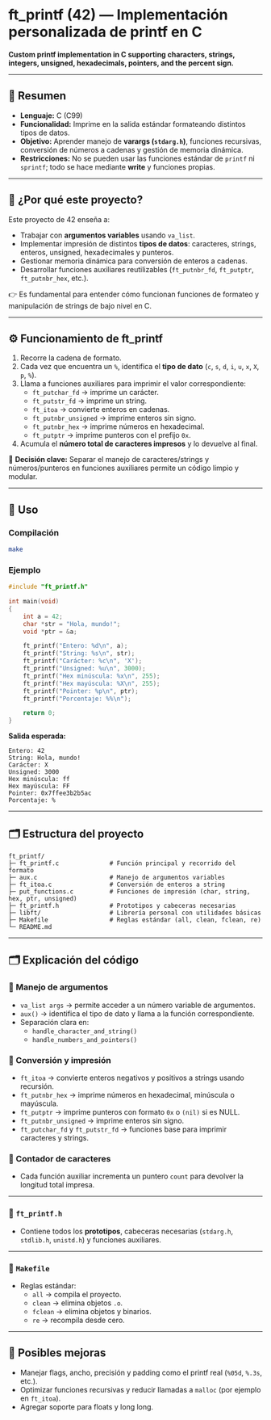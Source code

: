 # ft_printf (42) — Implementación personalizada de printf en C
**Custom printf implementation in C supporting characters, strings, integers, unsigned, hexadecimals, pointers, and the percent sign.**

---

## 📌 Resumen
* **Lenguaje:** C (C99)
* **Funcionalidad:** Imprime en la salida estándar formateando distintos tipos de datos.
* **Objetivo:** Aprender manejo de **varargs (`stdarg.h`)**, funciones recursivas, conversión de números a cadenas y gestión de memoria dinámica.
* **Restricciones:** No se pueden usar las funciones estándar de `printf` ni `sprintf`; todo se hace mediante **write** y funciones propias.

---

## 🧠 ¿Por qué este proyecto?
Este proyecto de 42 enseña a:
* Trabajar con **argumentos variables** usando `va_list`.
* Implementar impresión de distintos **tipos de datos**: caracteres, strings, enteros, unsigned, hexadecimales y punteros.
* Gestionar memoria dinámica para conversión de enteros a cadenas.
* Desarrollar funciones auxiliares reutilizables (`ft_putnbr_fd`, `ft_putptr`, `ft_putnbr_hex`, etc.).

👉 Es fundamental para entender cómo funcionan funciones de formateo y manipulación de strings de bajo nivel en C.

---

## ⚙️ Funcionamiento de ft_printf

1. Recorre la cadena de formato.
2. Cada vez que encuentra un `%`, identifica el **tipo de dato** (`c`, `s`, `d`, `i`, `u`, `x`, `X`, `p`, `%`).
3. Llama a funciones auxiliares para imprimir el valor correspondiente:
   * `ft_putchar_fd` → imprime un carácter.
   * `ft_putstr_fd` → imprime un string.
   * `ft_itoa` → convierte enteros en cadenas.
   * `ft_putnbr_unsigned` → imprime enteros sin signo.
   * `ft_putnbr_hex` → imprime números en hexadecimal.
   * `ft_putptr` → imprime punteros con el prefijo `0x`.
4. Acumula el **número total de caracteres impresos** y lo devuelve al final.

📌 **Decisión clave:** Separar el manejo de caracteres/strings y números/punteros en funciones auxiliares permite un código limpio y modular.

---

## 🚀 Uso

### Compilación
```bash
make
```

### Ejemplo
```c
#include "ft_printf.h"

int main(void)
{
    int a = 42;
    char *str = "Hola, mundo!";
    void *ptr = &a;

    ft_printf("Entero: %d\n", a);
    ft_printf("String: %s\n", str);
    ft_printf("Carácter: %c\n", 'X');
    ft_printf("Unsigned: %u\n", 3000);
    ft_printf("Hex minúscula: %x\n", 255);
    ft_printf("Hex mayúscula: %X\n", 255);
    ft_printf("Pointer: %p\n", ptr);
    ft_printf("Porcentaje: %%\n");

    return 0;
}
```

**Salida esperada:**
```
Entero: 42
String: Hola, mundo!
Carácter: X
Unsigned: 3000
Hex minúscula: ff
Hex mayúscula: FF
Pointer: 0x7ffee3b2b5ac
Porcentaje: %
```

---

## 🗂️ Estructura del proyecto
```text
ft_printf/
├─ ft_printf.c              # Función principal y recorrido del formato
├─ aux.c                    # Manejo de argumentos variables
├─ ft_itoa.c                # Conversión de enteros a string
├─ put_functions.c          # Funciones de impresión (char, string, hex, ptr, unsigned)
├─ ft_printf.h              # Prototipos y cabeceras necesarias
├─ libft/                   # Librería personal con utilidades básicas
├─ Makefile                 # Reglas estándar (all, clean, fclean, re)
└─ README.md
```

---

## 🗂️ Explicación del código

### 📌 Manejo de argumentos
* `va_list args` → permite acceder a un número variable de argumentos.
* `aux()` → identifica el tipo de dato y llama a la función correspondiente.
* Separación clara en:
  * `handle_character_and_string()`
  * `handle_numbers_and_pointers()`

### 📌 Conversión y impresión
* `ft_itoa` → convierte enteros negativos y positivos a strings usando recursión.
* `ft_putnbr_hex` → imprime números en hexadecimal, minúscula o mayúscula.
* `ft_putptr` → imprime punteros con formato `0x` o `(nil)` si es NULL.
* `ft_putnbr_unsigned` → imprime enteros sin signo.
* `ft_putchar_fd` y `ft_putstr_fd` → funciones base para imprimir caracteres y strings.

### 📌 Contador de caracteres
* Cada función auxiliar incrementa un puntero `count` para devolver la longitud total impresa.

---

### 📌 `ft_printf.h`
* Contiene todos los **prototipos**, cabeceras necesarias (`stdarg.h`, `stdlib.h`, `unistd.h`) y funciones auxiliares.

---

### 📌 `Makefile`
* Reglas estándar:
  * `all` → compila el proyecto.
  * `clean` → elimina objetos `.o`.
  * `fclean` → elimina objetos y binarios.
  * `re` → recompila desde cero.

---

## 🧵 Posibles mejoras
* Manejar flags, ancho, precisión y padding como el printf real (`%05d`, `%.3s`, etc.).
* Optimizar funciones recursivas y reducir llamadas a `malloc` (por ejemplo en `ft_itoa`).
* Agregar soporte para floats y long long.

